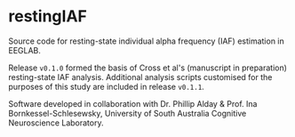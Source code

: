 # restingIAF
Source code for resting-state individual alpha frequency (IAF) estimation in EEGLAB.

Release `v0.1.0` formed the basis of Cross et al's (manuscript in preparation) resting-state IAF analysis. Additional analysis scripts customised for the purposes of this study are included in release `v0.1.1`.

Software developed in collaboration with Dr. Phillip Alday & Prof. Ina Bornkessel-Schlesewsky, University of South Australia Cognitive Neuroscience Laboratory.
